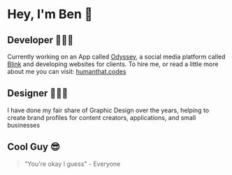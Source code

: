 # Hey, I'm Ben 👋
## Developer 👨🏻‍💻
Currently working on an App called [Odyssey](https://github.com/TLClassless/Odyssey), a social media platform called [Blink](https://github.com/TLClassless/Blink) and developing websites for clients. To hire me, or read a little more about me you can visit: [humanthat.codes](http://humanthat.codes)
## Designer  👨🏻‍🎨
I have done my fair share of Graphic Design over the years, helping to create brand profiles for content creators, applications, and small businesses
## Cool Guy 😎
>"You're okay I guess" - Everyone

<!--
**TLClassless/TLClassless** is a ✨ _special_ ✨ repository because its `README.md` (this file) appears on your GitHub profile.

Here are some ideas to get you started:

- 🔭 I’m currently working on ...
- 🌱 I’m currently learning ...
- 👯 I’m looking to collaborate on ...
- 🤔 I’m looking for help with ...
- 💬 Ask me about ...
- 📫 How to reach me: ...
- 😄 Pronouns: ...
- ⚡ Fun fact: ...
-->
